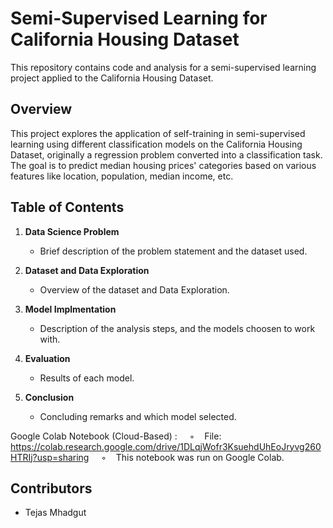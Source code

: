 # Semi-Supervised Learning for California Housing Dataset

This repository contains code and analysis for a semi-supervised learning project applied to the California Housing Dataset.

## Overview

This project explores the application of self-training in semi-supervised learning using different classification models on the California Housing Dataset, originally a regression problem converted into a classification task. The goal is to predict median housing prices' categories based on various features like location, population, median income, etc.

## Table of Contents

1. **Data Science Problem**
    - Brief description of the problem statement and the dataset used.

2. **Dataset and Data Exploration**
    - Overview of the dataset and Data Exploration.

3. **Model Implmentation**
    - Description of the analysis steps, and the models choosen to work with.

4. **Evaluation**
    - Results of each model.

5. **Conclusion**
    - Concluding remarks and which model selected.


Google Colab Notebook (Cloud-Based) :
    ◦    File: https://colab.research.google.com/drive/1DLqjWofr3KsuehdUhEoJryvg260HTRIj?usp=sharing
    ◦    This notebook was run on Google Colab.


## Contributors

- Tejas Mhadgut
